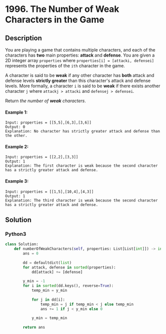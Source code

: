 # 1996. The Number of Weak Characters in the Game

## Description
You are playing a game that contains multiple characters, and each of the characters has **two** main properties: **attack** and **defense**. You are given a 2D integer array `properties` where `properties[i] = [attacki, defensei]` represents the properties of the `ith` character in the game.

A character is said to be **weak** if any other character has **both** attack and defense levels **strictly greater** than this character's attack and defense levels. More formally, a character `i` is said to be **weak** if there exists another character `j` where `attackj > attacki` and `defensej > defensei`.

Return *the number of **weak** characters*.

#### Example 1:
```
Input: properties = [[5,5],[6,3],[3,6]]
Output: 0
Explanation: No character has strictly greater attack and defense than the other.
```

#### Example 2:
```
Input: properties = [[2,2],[3,3]]
Output: 1
Explanation: The first character is weak because the second character has a strictly greater attack and defense.
```

#### Example 3:
```
Input: properties = [[1,5],[10,4],[4,3]]
Output: 1
Explanation: The third character is weak because the second character has a strictly greater attack and defense.
```


## Solution

### Python3
```python
class Solution:
    def numberOfWeakCharacters(self, properties: List[List[int]]) -> int:
        ans = 0        
        
        dd = defaultdict(list)
        for attack, defense in sorted(properties):
            dd[attack] += [defense]
        
        y_min = -1
        for i in sorted(dd.keys(), reverse=True):
            temp_min = y_min
            
            for j in dd[i]:
                temp_min = j if temp_min < j else temp_min
                ans += 1 if j < y_min else 0
            
            y_min = temp_min
        
        return ans
```